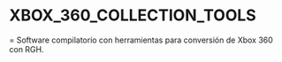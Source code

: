 # XBOX_360_COLLECTION_TOOLS

= Software compilatorio con herramientas para conversión de Xbox 360 con RGH.
